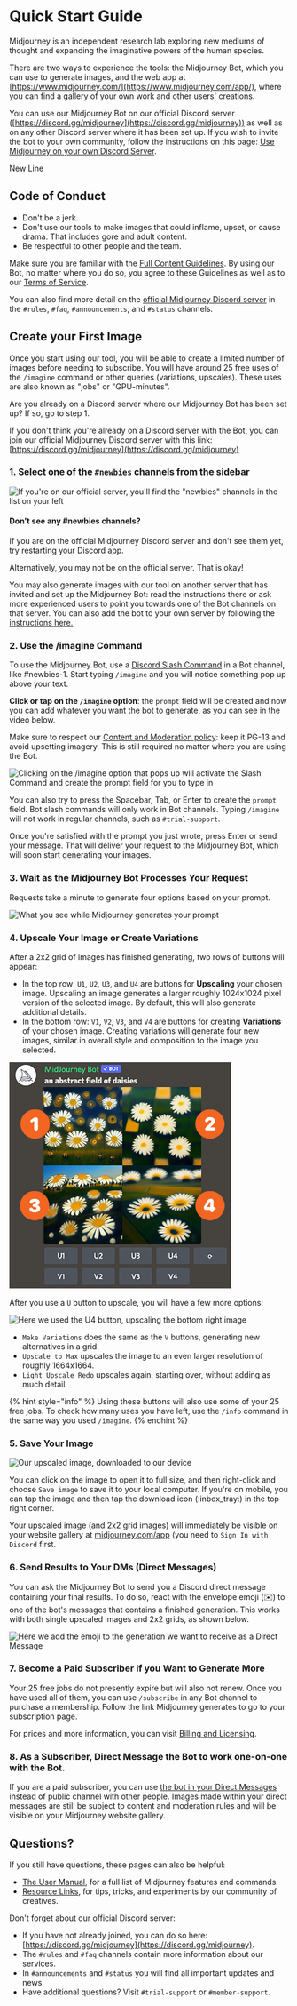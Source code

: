 # Quick Start Guide

Midjourney is an independent research lab exploring new mediums of thought and expanding the imaginative powers of the human species.

There are two ways to experience the tools: the Midjourney Bot, which you can use to generate images, and the web app at [https://www.midjourney.com/](https://www.midjourney.com/app/), where you can find a gallery of your own work and other users' creations.

You can use our Midjourney Bot on our official Discord server ([https://discord.gg/midjourney](https://discord.gg/midjourney)) as well as on any other Discord server where it has been set up. If you wish to invite the bot to your own community, follow the instructions on this page: [Use Midjourney on your own Discord Server](use-midjourney-on-your-own-discord-server.md).

New Line

## Code of Conduct

* Don't be a jerk.
* Don't use our tools to make images that could inflame, upset, or cause drama. That includes gore and adult content.
* Be respectful to other people and the team.

Make sure you are familiar with the [Full Content Guidelines](content-and-moderation-policy.md). By using our Bot, no matter where you do so, you agree to these Guidelines as well as to our [Terms of Service](terms-of-service.md).

You can also find more detail on the [official Midjourney Discord server](https://discord.gg/midjourney) in the `#rules`, `#faq`, `#announcements`, and `#status` channels.

## Create your First Image

Once you start using our tool, you will be able to create a limited number of images before needing to subscribe. You will have around 25 free uses of the `/imagine` command or other queries (variations, upscales). These uses are also known as "jobs" or "GPU-minutes".

Are you already on a Discord server where our Midjourney Bot has been set up? If so, go to step 1.

If you don't think you're already on a Discord server with the Bot, you can join our official Midjourney Discord server with this link: [https://discord.gg/midjourney](https://discord.gg/midjourney)

### 1. Select one of the `#newbies` channels from the sidebar

![If you're on our official server, you'll find the "newbies" channels in the list on your left](https://user-images.githubusercontent.com/105028755/167752981-596a4819-163b-4c4c-9241-adfd6231a1f4.jpg)

#### Don't see any #newbies channels?

If you are on the official Midjourney Discord server and don't see them yet, try restarting your Discord app.

Alternatively, you may not be on the official server. That is okay!

You may also generate images with our tool on another server that has invited and set up the Midjourney Bot: read the instructions there or ask more experienced users to point you towards one of the Bot channels on that server. You can also add the bot to your own server by following the[ instructions here.](use-midjourney-on-your-own-discord-server.md)

### 2. Use the /imagine Command

To use the Midjourney Bot, use a [Discord Slash Command](https://support.discord.com/hc/en-us/articles/1500000368501-Slash-Commands-FAQ) in a Bot channel, like #newbies-1. Start typing `/imagine` and you will notice something pop up above your text.

**Click or tap on the `/imagine` option**: the `prompt` field will be created and now you can add whatever you want the bot to generate, as you can see in the video below.

Make sure to respect our [Content and Moderation policy](content-and-moderation-policy.md): keep it PG-13 and avoid upsetting imagery. This is still required no matter where you are using the Bot.

![Clicking on the /imagine option that pops up will activate the Slash Command and create the prompt field for you to type in](.gitbook/assets/imagine\_command\_popup\_click.gif)

You can also try to press the Spacebar, Tab, or Enter to create the `prompt` field. Bot slash commands will only work in Bot channels. Typing `/imagine` will not work in regular channels, such as `#trial-support`.

Once you're satisfied with the prompt you just wrote, press Enter or send your message. That will deliver your request to the Midjourney Bot, which will soon start generating your images.

### 3. Wait as the Midjourney Bot Processes Your Request

Requests take a minute to generate four options based on your prompt.

![What you see while Midjourney generates your prompt](https://user-images.githubusercontent.com/105028755/167756032-0059cb74-d437-4747-8778-902c03403be6.gif)

### 4. Upscale Your Image or Create Variations

After a 2x2 grid of images has finished generating, two rows of buttons will appear:

* In the top row: `U1`, `U2`, `U3`, and `U4` are buttons for **Upscaling** your chosen image. Upscaling an image generates a larger roughly 1024x1024 pixel version of the selected image. By default, this will also generate additional details.
* In the bottom row: `V1`, `V2`, `V3`, and `V4` are buttons for creating **Variations** of your chosen image. Creating variations will generate four new images, similar in overall style and composition to the image you selected.

![The order used by the numbered buttons (U,V) to select an image](.gitbook/assets/167755032-fe6935a9-b6a2-4b80-8f73-13916c170ceb.png)

After you use a `U` button to upscale, you will have a few more options:

![Here we used the U4 button, upscaling the bottom right image](.gitbook/assets/upscale\_buttons.png)

* `Make Variations` does the same as the `V` buttons, generating new alternatives in a grid.
* `Upscale to Max` upscales the image to an even larger resolution of roughly 1664x1664.
* `Light Upscale Redo` upscales again, starting over, without adding as much detail.

{% hint style="info" %}
Using these buttons will also use some of your 25 free jobs. To check how many uses you have left, use the `/info` command in the same way you used `/imagine`.
{% endhint %}

### 5. Save Your Image

![Our upscaled image, downloaded to our device](https://user-images.githubusercontent.com/105028755/167755159-875d58d0-12b0-4e8f-ac84-1cea75590fd8.png)

You can click on the image to open it to full size, and then right-click and choose `Save image` to save it to your local computer. If you're on mobile, you can tap the image and then tap the download icon (:inbox\_tray:) in the top right corner.

Your upscaled image (and 2x2 grid images) will immediately be visible on your website gallery at [midjourney.com/app](https://www.midjourney.com/app/) (you need to `Sign In with Discord` first.

### 6. Send Results to Your DMs (Direct Messages)

You can ask the Midjourney Bot to send you a Discord direct message containing your final results. To do so, react with the envelope emoji (:envelope:) to one of the bot's messages that contains a finished generation. This works with both single upscaled images and 2x2 grids, as shown below.

![Here we add the  emoji to the generation we want to receive as a Direct Message](https://user-images.githubusercontent.com/105028755/168405903-4a039b6e-230b-4ff6-bbba-d9f732c7fb86.gif)

### 7. Become a Paid Subscriber if you Want to Generate More

Your 25 free jobs do not presently expire but will also not renew. Once you have used all of them, you can use `/subscribe` in any Bot channel to purchase a membership. Follow the link Midjourney generates to go to your subscription page.

For prices and more information, you can visit [Billing and Licensing](https://github.com/addisonschultz/docs/blob/main/broken-reference/README.md).

### 8. As a Subscriber, Direct Message the Bot to work one-on-one with the Bot.

If you are a paid subscriber, you can use [the bot in your Direct Messages](faqs.md#dming-the-bot-direct-messaging) instead of public channel with other people. Images made within your direct messages are still be subject to content and moderation rules and will be visible on your Midjourney website gallery.

## Questions?

If you still have questions, these pages can also be helpful:

* [The User Manual](user-manual.md), for a full list of Midjourney features and commands.
* [Resource Links](resource-links/), for tips, tricks, and experiments by our community of creatives.

Don't forget about our official Discord server:

* If you have not already joined, you can do so here: [https://discord.gg/midjourney](https://discord.gg/midjourney).
* The `#rules` and `#faq` channels contain more information about our services.
* In `#announcements` and `#status` you will find all important updates and news.
* Have additional questions? Visit `#trial-support` or `#member-support`.
